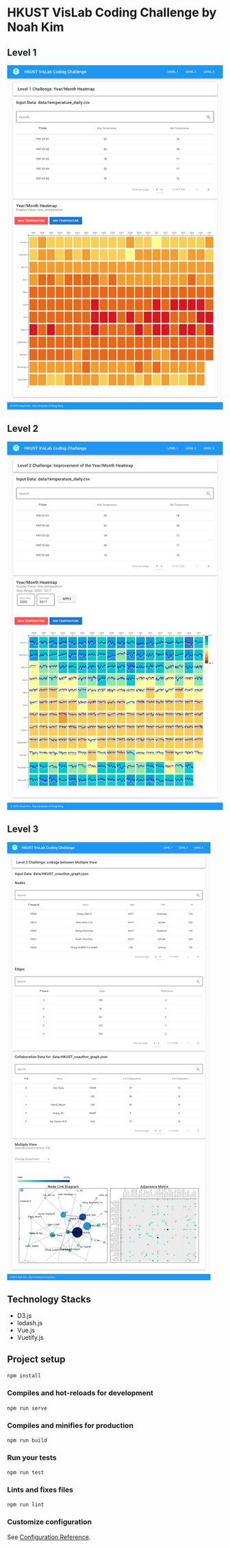 # HKUST VisLab Coding Challenge by Noah Kim
## Level 1
![image](https://github.com/reval59/HKUST-VisLab-Coding-Challenge/blob/master/screenshots/level1.png)
## Level 2
![image](https://github.com/reval59/HKUST-VisLab-Coding-Challenge/blob/master/screenshots/level2.png)
## Level 3
![image](https://github.com/reval59/HKUST-VisLab-Coding-Challenge/blob/master/screenshots/level3.png)
## Technology Stacks
* D3.js
* lodash.js
* Vue.js
* Vuetify.js

## Project setup
```
npm install
```

### Compiles and hot-reloads for development
```
npm run serve

```

### Compiles and minifies for production
```
npm run build
```

### Run your tests
```
npm run test
```

### Lints and fixes files
```
npm run lint
```

### Customize configuration
See [Configuration Reference](https://cli.vuejs.org/config/).
